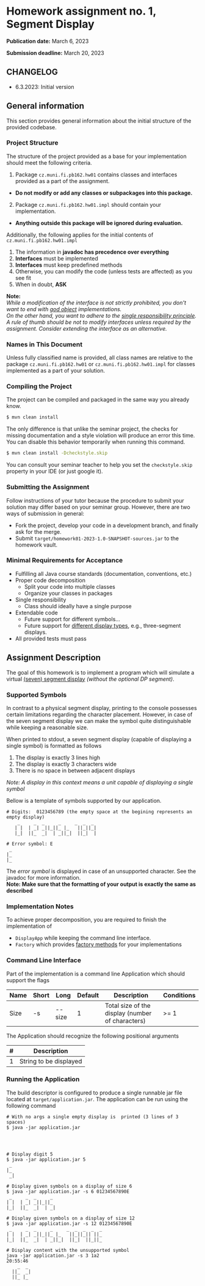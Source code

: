 Homework assignment no. 1, Segment Display
====================================

**Publication date:**  March 6, 2023

**Submission deadline:** March 20, 2023

## CHANGELOG

* 6.3.2023: Initial version

General information
-------------------
This section provides general information about the initial structure of the provided codebase.  

### Project Structure
The structure of the project provided as a base for your implementation should meet the following criteria.

1. Package ```cz.muni.fi.pb162.hw01``` contains classes and interfaces provided as a part of the assignment.
- **Do not modify or add any classes or subpackages into this package.**
2. Package  ```cz.muni.fi.pb162.hw01.impl``` should contain your implementation.
- **Anything outside this package will be ignored during evaluation.**


Additionally, the following applies for the initial contents of ``cz.muni.fi.pb162.hw01.impl``

1) The information in **javadoc has precedence over everything**
2) **Interfaces** must be implemented
3) **Interfaces** must keep predefined methods
4) Otherwise, you can modify the code (unless tests are affected) as you see fit
5) When in doubt, **ASK**

**Note:**  
*While a modification of the interface is not strictly prohibited, you don't want to end with [god object](https://en.wikipedia.org/wiki/God_object) implementations.    
On the other hand, you want to adhere to the [single responsibility principle](https://en.wikipedia.org/wiki/Single-responsibility_principle).  
A rule of thumb should be not to modify interfaces unless required by the assignment. Consider extending the interface as an alternative.*

### Names in This Document
Unless fully classified name is provided, all class names are relative to the package ```cz.muni.fi.pb162.hw01``` or ```cz.muni.fi.pb162.hw01.impl``` for classes implemented as a part of your solution.

### Compiling the Project
The project can be compiled and packaged in the same way you already know.

```bash
$ mvn clean install
```

The only difference is that unlike the seminar project, the checks for missing documentation and a style violation will produce an error this time.
You can disable this behavior temporarily when running this command.

```bash
$ mvn clean install -Dcheckstyle.skip
```

You can consult your seminar teacher to help you set the ```checkstyle.skip``` property in your IDE (or just google it).

### Submitting the Assignment
Follow instructions of your tutor because the procedure to submit your solution may differ based on your seminar group. However, there are two ways of submission in general:
* Fork the project, develop your code in a development branch, and finally ask for the merge.
* Submit ```target/homework01-2023-1.0-SNAPSHOT-sources.jar``` to the homework vault.

### Minimal Requirements for Acceptance
- Fulfilling all Java course standards (documentation, conventions, etc.)
- Proper code decomposition
  - Split your code into multiple classes
  - Organize your classes in packages
- Single responsibility
  - Class should ideally have a single purpose
- Extendable code
  - Future support for different symbols...
  - Future support for [different display types](https://en.wikiversity.org/wiki/Segment_display), e.g., three-segment displays.
- All provided tests must pass


Assignment Description
-------------
The goal of this homework is to implement a program which will simulate a virtual
[(seven) segment display](https://en.wikipedia.org/wiki/Seven-segment_display) *(without the optional DP segment)*.


### Supported Symbols
In contrast to a physical segment display, printing to the console possesses certain limitations regarding the character placement.
However, in case of the seven segment display we can make the symbol quite distinguishable while keeping a reasonable size.

When printed to stdout, a seven segment display (capable of displaying a single symbol) is formatted as follows

1) The display is exactly 3 lines high 
2) The display is exactly 3 characters wide 
3) There is no space in between adjacent displays 

*Note: A display in this context means a unit capable of displaying a single symbol*


Bellow is a template of symbols supported by our application. 

```
# Digits:  0123456789 (the empty space at the begining represents an empty display) 
    _     _  _     _     _  _  _ 
   | |  | _| _||_||_ |_   ||_||_|
   |_|  ||_  _|  | _||_|  ||_|  |

# Error symbol: E
 _ 
|_ 
|_ 
```

The *error symbol* is displayed in case of an unsupported character. See the javadoc for more information.  
**Note: Make sure that the formatting of your output is exactly the same as described**

### Implementation Notes
To achieve proper decomposition, you are required to finish the implementation of

- `DisplayApp` while keeping the command line interface.
- `Factory` which provides [factory methods](https://en.wikipedia.org/wiki/Factory_method_pattern) for your implementations

### Command Line Interface
Part of the implementation is a command line Application which should support the flags

| Name         | Short | Long      | Default | Description                                      | Conditions        |
|--------------|-------|-----------|---------|--------------------------------------------------|-------------------|
| Size         | -s    | --size    | 1       | Total size of the display (number of characters) | \>= 1             |

The Application should recognize the following positional arguments

| #   | Description            |
|-----|------------------------|
| 1   | String to be displayed |


### Running the Application
The build descriptor is configured to produce a single runnable jar file located at `target/application.jar`. The application can be run using the following command

```
# With no args a single empty display is  printed (3 lines of 3 spaces)
$ java -jar application.jar
   
   
   

# Display digit 5
$ java -jar application.jar 5
 _
|_
 _|

# Display given symbols on a display of size 6
$ java -jar application.jar -s 6 01234567890E
 _     _  _     _
| |  | _| _||_||_
|_|  ||_  _|  | _|

# Display given symbols on a display of size 12
$ java -jar application.jar -s 12 01234567890E
 _     _  _     _     _  _  _  _  _
| |  | _| _||_||_ |_   ||_||_|| ||_
|_|  ||_  _|  | _||_|  ||_|  ||_||_

# Display content with the unsupported symbol
java -jar application.jar -s 3 1a2                                                                          20:55:46
    _  _
  ||_  _|
  ||_ |_
```

